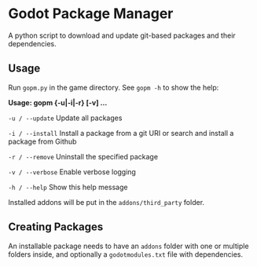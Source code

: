 # Godot Package Manager

A python script to download and update git-based packages and their dependencies.

## Usage

Run `gopm.py` in the game directory. See `gopm -h` to show the help:

**Usage: gopm {-u|-i|-r} [-v] <package> ...**

`-u / --update` Update all packages

`-i / --install` Install a package from a git 
URI or search and install a package from Github

`-r / --remove` Uninstall the specified package

`-v / --verbose` Enable verbose logging

`-h / --help` Show this help message

Installed addons will be put in the `addons/third_party` folder.

## Creating Packages

An installable package needs to have an `addons` folder with one or multiple folders inside, and optionally a `godotmodules.txt` file with dependencies.
